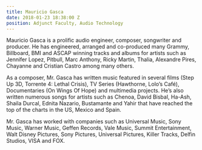```yaml
---
title: Mauricio Gasca
date: 2018-01-23 18:38:00 Z
position: Adjunct Faculty, Audio Technology
---
```


Mauricio Gasca is a prolific audio engineer, composer, songwriter and producer. He has engineered, arranged and co-produced many Grammy, Billboard, BMI and ASCAP winning tracks and albums for artists such as Jennifer Lopez, Pitbull, Marc Anthony, Ricky Martin, Thalia, Alexandre Pires, Chayanne and Cristian Castro among many others.

As a composer, Mr. Gasca has written music featured in several films (Step Up 3D, Torrente 4: Lethal Crisis), TV Series (Hawthorne, Lolo’s Café), Documentaries (On Wings Of Hope) and multimedia projects. He’s also written numerous songs for artists such as Chenoa, David Bisbal, Ha-Ash, Shaila Durcal, Ednita Nazario, Bustamante and Yahir that have reached the top of the charts in the US, Mexico and Spain.

Mr. Gasca has worked with companies such as Universal Music, Sony Music, Warner Music, Geffen Records, Vale Music, Summit Entertainment, Walt Disney Pictures, Sony Pictures, Universal Pictures, Killer Tracks, Delfin Studios, VISA and FOX.